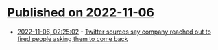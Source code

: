 # [Published on 2022-11-06](index.md)

* [2022-11-06, 02:25:02](https://news.ycombinator.com/item?id=33488224) - [Twitter sources say company reached out to fired people asking them to come back](https://twitter.com/caseynewton/status/1589075543420325888)
